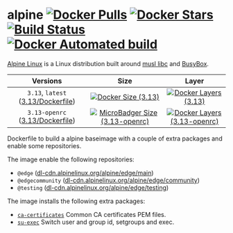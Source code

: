 # alpine [![Docker Pulls](https://img.shields.io/docker/pulls/dockage/alpine.svg)](https://hub.docker.com/r/dockage/alpine/) [![Docker Stars](https://img.shields.io/docker/stars/dockage/alpine.svg?style=flat)](https://hub.docker.com/r/dockage/alpine/) [![Build Status](https://cloud.drone.io/api/badges/dockage/alpine/status.svg)](https://cloud.drone.io/dockage/alpine) [![Docker Automated build](https://img.shields.io/docker/automated/dockage/alpine.svg)](https://hub.docker.com/r/dockage/alpine/)

[Alpine Linux](https://alpinelinux.org) is a Linux distribution built around [musl libc](https://www.musl-libc.org) and [BusyBox](https://www.busybox.net).

|                                                Versions                                                 |                                                                          Size                                                                           |                                                                                 Layer                                                                                 |
|:-------------------------------------------------------------------------------------------------------:|:-------------------------------------------------------------------------------------------------------------------------------------------------------:|:---------------------------------------------------------------------------------------------------------------------------------------------------------------------:|
|   `3.13`, `latest` ([3.13/Dockerfile](https://github.com/dockage/alpine/blob/master/3.13/Dockerfile))   |           [![Docker Size (3.13)](https://badgen.net/docker/size/dockage/alpine/3.13.svg)](https://hub.docker.com/r/dockage/alpine)           |      [![Docker Layers (3.13)](https://badgen.net/docker/layers/dockage/alpine/3.13/amd64?icon=docker&label=layers.svg)](https://hub.docker.com/r/dockage/alpine)      |
| `3.13-openrc` ([3.13/Dockerfile](https://github.com/dockage/alpine/blob/master/3.13/Dockerfile)) | [![MicroBadger Size (3.13-openrc)](https://badgen.net/docker/size/dockage/alpine/3.13-openrc.svg)](https://hub.docker.com/r/dockage/alpine) | [![Docker Layers (3.13-openrc)](https://badgen.net/docker/layers/dockage/alpine/3.13-openrc/amd64?icon=docker&label=layers.svg)](https://hub.docker.com/r/dockage/alpine) |

Dockerfile to build a alpine baseimage with a couple of extra packages and enable some repositories.

The image enable the following repositories:

- `@edge` ([dl-cdn.alpinelinux.org/alpine/edge/main](http://dl-cdn.alpinelinux.org/alpine/edge/main))
- `@edgecommunity` ([dl-cdn.alpinelinux.org/alpine/edge/community](http://dl-cdn.alpinelinux.org/alpine/edge/community))
- `@testing` ([dl-cdn.alpinelinux.org/alpine/edge/testing](http://dl-cdn.alpinelinux.org/alpine/edge/testing))

The image installs the following extra packages:

- [`ca-certificates`](https://www.mozilla.org/en-US/about/governance/policies/security-group/certs/) Common CA certificates PEM files.
- [`su-exec`](https://github.com/ncopa/su-exec) Switch user and group id, setgroups and exec.
